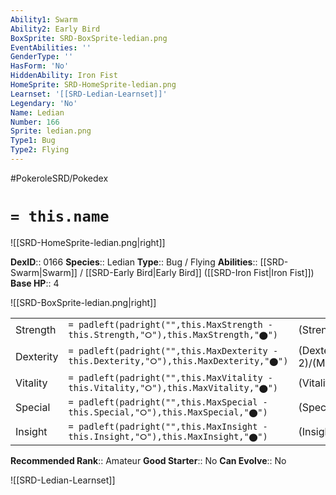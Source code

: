 ```yaml
---
Ability1: Swarm
Ability2: Early Bird
BoxSprite: SRD-BoxSprite-ledian.png
EventAbilities: ''
GenderType: ''
HasForm: 'No'
HiddenAbility: Iron Fist
HomeSprite: SRD-HomeSprite-ledian.png
Learnset: '[[SRD-Ledian-Learnset]]'
Legendary: 'No'
Name: Ledian
Number: 166
Sprite: ledian.png
Type1: Bug
Type2: Flying
---
```


#PokeroleSRD/Pokedex

# `= this.name`

![[SRD-HomeSprite-ledian.png|right]]

**DexID**:: 0166
**Species**:: Ledian
**Type**:: Bug / Flying
**Abilities**:: [[SRD-Swarm|Swarm]] / [[SRD-Early Bird|Early Bird]] ([[SRD-Iron Fist|Iron Fist]])
**Base HP**:: 4

![[SRD-BoxSprite-ledian.png|right]]

|           |                                                                                        |                                          |
| --------- | -------------------------------------------------------------------------------------- | ---------------------------------------- |
| Strength  | `= padleft(padright("",this.MaxStrength - this.Strength,"⭘"),this.MaxStrength,"⬤")`    | (Strength::1)/(MaxStrength::3)   |
| Dexterity | `= padleft(padright("",this.MaxDexterity - this.Dexterity,"⭘"),this.MaxDexterity,"⬤")` | (Dexterity:: 2)/(MaxDexterity::5) |
| Vitality  | `= padleft(padright("",this.MaxVitality - this.Vitality,"⭘"),this.MaxVitality,"⬤")`    | (Vitality::2)/(MaxVitality::4)   |
| Special   | `= padleft(padright("",this.MaxSpecial - this.Special,"⭘"),this.MaxSpecial,"⬤")`       | (Special::2)/(MaxSpecial::4)     |
| Insight   | `= padleft(padright("",this.MaxInsight - this.Insight,"⭘"),this.MaxInsight,"⬤")`       | (Insight::3)/(MaxInsight::6)     |

**Recommended Rank**:: Amateur
**Good Starter**:: No
**Can Evolve**:: No

![[SRD-Ledian-Learnset]]